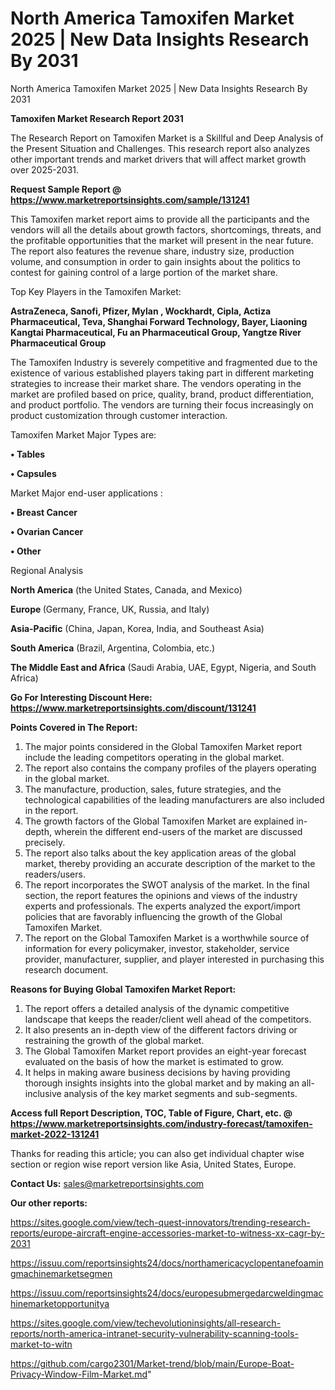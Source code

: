# North America Tamoxifen Market 2025 | New Data Insights Research By 2031
North America Tamoxifen Market 2025 | New Data Insights Research By 2031

<strong>Tamoxifen Market Research Report 2031</strong>

The Research Report on Tamoxifen Market is a Skillful and Deep Analysis of the Present Situation and Challenges. This research report also analyzes other important trends and market drivers that will affect market growth over 2025-2031.

<strong>Request Sample Report @ <a href=https://www.marketreportsinsights.com/sample/131241>https://www.marketreportsinsights.com/sample/131241</a></strong>

This Tamoxifen market report aims to provide all the participants and the vendors will all the details about growth factors, shortcomings, threats, and the profitable opportunities that the market will present in the near future. The report also features the revenue share, industry size, production volume, and consumption in order to gain insights about the politics to contest for gaining control of a large portion of the market share.

Top Key Players in the Tamoxifen Market:

<strong>AstraZeneca, Sanofi, Pfizer, Mylan , Wockhardt, Cipla, Actiza Pharmaceutical, Teva, Shanghai Forward Technology, Bayer, Liaoning Kangtai Pharmaceutical, Fu an Pharmaceutical Group, Yangtze River Pharmaceutical Group</strong>

The Tamoxifen Industry is severely competitive and fragmented due to the existence of various established players taking part in different marketing strategies to increase their market share. The vendors operating in the market are profiled based on price, quality, brand, product differentiation, and product portfolio. The vendors are turning their focus increasingly on product customization through customer interaction.

Tamoxifen Market Major Types are:

<strong>• Tables

• Capsules</strong>

Market Major end-user applications :

<strong>• Breast Cancer

• Ovarian Cancer

• Other</strong>

Regional Analysis

</u><strong><b>North America</b></strong> (the United States, Canada, and Mexico)

<strong><b>Europe </b></strong>(Germany, France, UK, Russia, and Italy)

<strong><b>Asia-Pacific</b></strong> (China, Japan, Korea, India, and Southeast Asia)

<strong><b>South America</b></strong> (Brazil, Argentina, Colombia, etc.)

<strong><b>The Middle East and Africa</b></strong> (Saudi Arabia, UAE, Egypt, Nigeria, and South Africa)

<strong>Go For Interesting Discount Here: <a href=https://www.marketreportsinsights.com/discount/131241>https://www.marketreportsinsights.com/discount/131241</a></strong>

<strong>Points Covered in The Report:</strong>
<ol>
  <li>The major points considered in the Global Tamoxifen Market report include the leading competitors operating in the global market.</li>
  <li>The report also contains the company profiles of the players operating in the global market.</li>
  <li>The manufacture, production, sales, future strategies, and the technological capabilities of the leading manufacturers are also included in the report.</li>
  <li>The growth factors of the Global Tamoxifen Market are explained in-depth, wherein the different end-users of the market are discussed precisely.</li>
  <li>The report also talks about the key application areas of the global market, thereby providing an accurate description of the market to the readers/users.</li>
  <li>The report incorporates the SWOT analysis of the market. In the final section, the report features the opinions and views of the industry experts and professionals. The experts analyzed the export/import policies that are favorably influencing the growth of the Global Tamoxifen Market.</li>
  <li>The report on the Global Tamoxifen Market is a worthwhile source of information for every policymaker, investor, stakeholder, service provider, manufacturer, supplier, and player interested in purchasing this research document.</li>
</ol>
<strong>Reasons for Buying Global Tamoxifen Market Report:</strong>

<ol>
  <li>The report offers a detailed analysis of the dynamic competitive landscape that keeps the reader/client well ahead of the competitors.</li>
  <li>It also presents an in-depth view of the different factors driving or restraining the growth of the global market.</li>
  <li>The Global Tamoxifen Market report provides an eight-year forecast evaluated on the basis of how the market is estimated to grow.</li>
  <li>It helps in making aware business decisions by having providing thorough insights insights into the global market and by making an all-inclusive analysis of the key market segments and sub-segments.</li>
</ol>
<strong>Access full Report Description, TOC, Table of Figure, Chart, etc. @ <a href=https://www.marketreportsinsights.com/industry-forecast/tamoxifen-market-2022-131241>https://www.marketreportsinsights.com/industry-forecast/tamoxifen-market-2022-131241</a></strong>


Thanks for reading this article; you can also get individual chapter wise section or region wise report version like Asia, United States, Europe.

<strong>Contact Us:</strong>
sales@marketreportsinsights.com

<strong>Our other reports:</strong>

<a href=https://sites.google.com/view/tech-quest-innovators/trending-research-reports/europe-aircraft-engine-accessories-market-to-witness-xx-cagr-by-2031>https://sites.google.com/view/tech-quest-innovators/trending-research-reports/europe-aircraft-engine-accessories-market-to-witness-xx-cagr-by-2031</a>

<a href=https://issuu.com/reportsinsights24/docs/northamericacyclopentanefoamingmachinemarketsegmen>https://issuu.com/reportsinsights24/docs/northamericacyclopentanefoamingmachinemarketsegmen</a>

<a href=https://issuu.com/reportsinsights24/docs/europesubmergedarcweldingmachinemarketopportunitya>https://issuu.com/reportsinsights24/docs/europesubmergedarcweldingmachinemarketopportunitya</a>

<a href=https://sites.google.com/view/techevolutioninsights/all-research-reports/north-america-intranet-security-vulnerability-scanning-tools-market-to-witn>https://sites.google.com/view/techevolutioninsights/all-research-reports/north-america-intranet-security-vulnerability-scanning-tools-market-to-witn</a>

<a href=https://github.com/cargo2301/Market-trend/blob/main/Europe-Boat-Privacy-Window-Film-Market.md>https://github.com/cargo2301/Market-trend/blob/main/Europe-Boat-Privacy-Window-Film-Market.md</a>"
